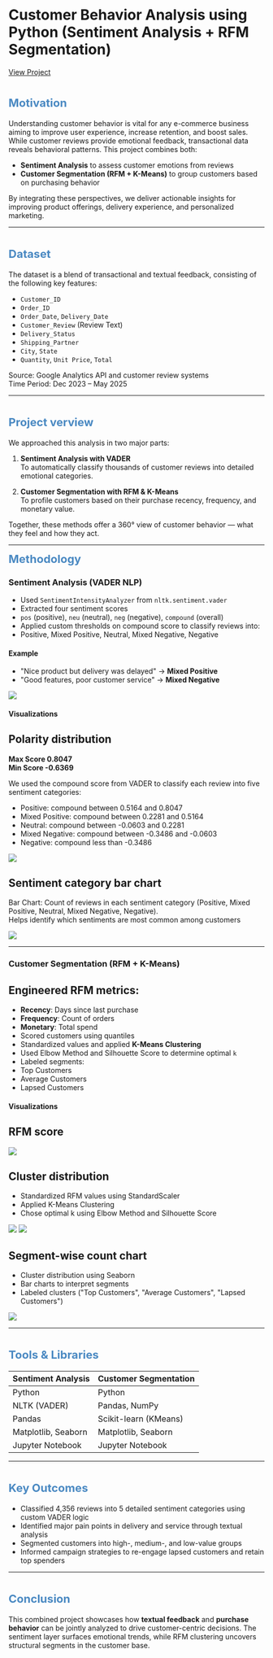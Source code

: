 
# Customer Behavior Analysis using Python (Sentiment Analysis + RFM Segmentation)

<a href= "https://shaguftapathan.github.io/Pyhton_Sentiment_Analyis_Cust_Segmentation/">View Project</a>

# <span style="color:#4a89c2; font-size:22px;"><b>Motivation</b></span>  

Understanding customer behavior is vital for any e-commerce business aiming to improve user experience, increase retention, and boost sales. While customer reviews provide emotional feedback, transactional data reveals behavioral patterns. This project combines both:

- **Sentiment Analysis** to assess customer emotions from reviews
- **Customer Segmentation (RFM + K-Means)** to group customers based on purchasing behavior

By integrating these perspectives, we deliver actionable insights for improving product offerings, delivery experience, and personalized marketing.

---

# <span style="color:#4a89c2; font-size:22px;"><b>Dataset</b></span>  

The dataset is a blend of transactional and textual feedback, consisting of the following key features:

* `Customer_ID`
* `Order_ID`
* `Order_Date`, `Delivery_Date`
* `Customer_Review` (Review Text)
*  `Delivery_Status`
*  `Shipping_Partner`
*  `City`, `State`
*  `Quantity`, `Unit Price`, `Total`

Source: Google Analytics API and customer review systems  
Time Period: Dec 2023 – May 2025

---

# <span style="color:#4a89c2; font-size:22px;"><b>Project verview</b></span>  

We approached this analysis in two major parts:

1. **Sentiment Analysis with VADER**  
   To automatically classify thousands of customer reviews into detailed emotional categories.

2. **Customer Segmentation with RFM & K-Means**  
   To profile customers based on their purchase recency, frequency, and monetary value.

Together, these methods offer a 360° view of customer behavior — what they feel and how they act.

---

<span style="color:#4a89c2; font-size:22px;"><b>Methodology</b></span>  

### Sentiment Analysis (VADER NLP)

* Used `SentimentIntensityAnalyzer` from `nltk.sentiment.vader`
* Extracted four sentiment scores
* `pos` (positive), `neu` (neutral), `neg` (negative), `compound` (overall)
* Applied custom thresholds on compound score to classify reviews into:
* Positive, Mixed Positive, Neutral, Mixed Negative, Negative

#### Example
* "Nice product but delivery was delayed" → **Mixed Positive**
* "Good features, poor customer service" → **Mixed Negative**

![](/Images_Sentiment/Reviews.png)

#### Visualizations
## Polarity distribution

**Max Score 0.8047**  
**Min Score -0.6369**

We used the compound score from VADER to classify each review into five sentiment categories:
* Positive: compound between 0.5164 and 0.8047  
* Mixed Positive: compound between 0.2281 and 0.5164  
* Neutral: compound between -0.0603 and 0.2281  
* Mixed Negative: compound between -0.3486 and -0.0603  
* Negative: compound less than -0.3486

![](/Images_Sentiment/Polarity_Score.png)

## Sentiment category bar chart
Bar Chart: Count of reviews in each sentiment category (Positive, Mixed Positive, Neutral, Mixed Negative, Negative).  
Helps identify which sentiments are most common among customers

![](/Images_Sentiment/Chart.png)

---

###  Customer Segmentation (RFM + K-Means)
## Engineered RFM metrics:
* **Recency**: Days since last purchase
* **Frequency**: Count of orders
*  **Monetary**: Total spend
* Scored customers using quantiles
* Standardized values and applied **K-Means Clustering**
* Used Elbow Method and Silhouette Score to determine optimal `k`
* Labeled segments:
* Top Customers
* Average Customers
* Lapsed Customers

#### Visualizations
## RFM score

![](/Images_Cust_Seg/RFM.png)  

## Cluster distribution
 * Standardized RFM values using StandardScaler
 * Applied K-Means Clustering
 * Chose optimal k using Elbow Method and Silhouette Score  

![](/Images_Cust_Seg/Clusters.png)
![](/Images_Cust_Seg/Status.png)  

## Segment-wise count chart
 * Cluster distribution using Seaborn
 * Bar charts to interpret segments
 * Labeled clusters ("Top Customers", "Average Customers", "Lapsed Customers")  

![](/Images_Cust_Seg/Chart.png)  

---

# <span style="color:#4a89c2; font-size:22px;"><b>Tools & Libraries</b></span>  

| Sentiment Analysis            | Customer Segmentation         |
|------------------------------|-------------------------------|
| Python                       | Python                        |
| NLTK (VADER)                 | Pandas, NumPy                 |
| Pandas                       | Scikit-learn (KMeans)         |
| Matplotlib, Seaborn          | Matplotlib, Seaborn           |
| Jupyter Notebook             | Jupyter Notebook              |

---

# <span style="color:#4a89c2; font-size:22px;"><b>Key Outcomes</b></span>  

* Classified 4,356 reviews into 5 detailed sentiment categories using custom VADER logic
* Identified major pain points in delivery and service through textual analysis
* Segmented customers into high-, medium-, and low-value groups
* Informed campaign strategies to re-engage lapsed customers and retain top spenders

---

# <span style="color:#4a89c2; font-size:22px;"><b>Conclusion</b></span>  

This combined project showcases how **textual feedback** and **purchase behavior** can be jointly analyzed to drive customer-centric decisions. The sentiment layer surfaces emotional trends, while RFM clustering uncovers structural segments in the customer base.


